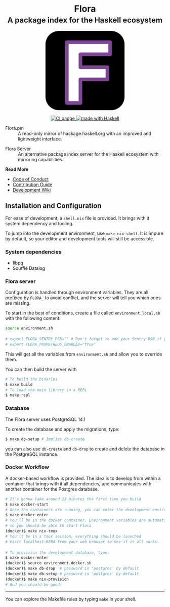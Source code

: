 <h1 align="center"> Flora <br> <small>A package index for the Haskell ecosystem</small> </h1>

<p align="center">
  <img src="https://raw.githubusercontent.com/flora-pm/flora-server/development/assets/favicon.svg" height=250 width=250 alt="Logo" />
</p>
<p align="center">

<a href="https://github.com/flora-pm/flora-server/actions">
  <img src="https://img.shields.io/github/workflow/status/flora-pm/flora-server/CI/development?style=flat-square" alt="CI badge" />
</a>
<a href="https://haskell.org">
  <img src="https://img.shields.io/badge/Made%20in-Haskell-%235e5086?logo=haskell&style=flat-square" alt="made with Haskell"/>
</a>
</p>

<dl>
  <p>
  <dt>Flora.pm</dt>
  <dd>A read-only mirror of hackage.haskell.org with an improved and lightweight interface.</dd>
 </p>

  <p>
  <dt>Flora Server</dt>
  <dd>An alternative package index server for the Haskell ecosystem with mirroring capabilities.</dd>
  </p>
</dl>


**Read More**

* [Code of Conduct](./CODE_OF_CONDUCT.md)
* [Contribution Guide](./CONTRIBUTING.md)
* [Development Wiki](https://github.com/flora-pm/flora-server/wiki)

## Installation and Configuration

For ease of development, a `shell.nix` file is provided. It brings with it system dependency and tooling.

To jump into the development environment, use `make nix-shell`. It is impure by default, so your editor and development
tools will still be accessible.

### System dependencies

* libpq
* Soufflé Datalog

### Flora server

Configuration is handled through environment variables. They are all prefixed by `FLORA_` to avoid conflict, and the
server will tell you which ones are missing.

To start in the best of conditions, create a file called `environment.local.sh` with the following content:

```bash
source environment.sh

# export FLORA_SENTRY_DSN="" # Don't forget to add your Sentry DSN if you use it!
# export FLORA_PROMETHEUS_ENABLED="true"
```

This will get all the variables from `environment.sh` and allow you to override them.

You can then build the server with 

```bash
# To build the binaries
$ make build
# To load the main library in a REPL
$ make repl
```

### Database

The Flora server uses PostgreSQL 14.1

To create the database and apply the migrations, type:

```bash
$ make db-setup # Implies db-create
```

you can also use `db-create` and `db-drop` to create and delete the database in the PostgreSQL instance.

### Docker Workflow

A docker-based workflow is provided. The idea is to develop from within a container that brings with it all dependencies,
and communicates with another container for the Postgres database.

```bash
# It's gonna take around 13 minutes the first time you build
$ make docker-start
# Once the containers are running, you can enter the development environment and start hacking
$ make docker-enter
# You'll be in the docker container. Environment variables are automatically set 
# so you should be able to start Flora
(docker)$ make nix-tmux
# You'll be in a tmux session, everything should be launched
# Visit localhost:8084 from your web browser to see if it all works.

# To provision the development database, type:
$ make docker-enter
(docker)$ source environment.docker.sh
(docker)$ make db-drop  # password is 'postgres' by default
(docker)$ make db-setup # password is 'postgres' by default
(docker)$ make nix-provision
# And you should be good!
```
---

You can explore the Makefile rules by typing `make` in your shell.
